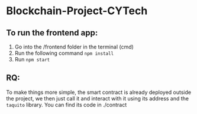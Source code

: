 # Blockchain-Project-CYTech

## To run the frontend app:
1) Go into the /frontend folder in the terminal (cmd)
2) Run the following command `npm install`
3) Run `npm start`

## RQ: 
To make things more simple, the smart contract is already deployed outside the project, we then just call it and interact with it using its address and the `taquito` library.
You can find its code in ./contract
